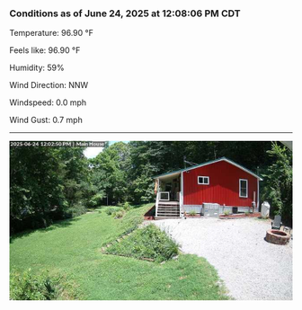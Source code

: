 ### Conditions as of June 24, 2025 at 12:08:06 PM CDT 

Temperature: 96.90 &deg;F

Feels like: 96.90 &deg;F

Humidity: 59%

Wind Direction: NNW

Windspeed: 0.0 mph

Wind Gust: 0.7 mph

---

<img src="./images/latest.jpeg"/>

